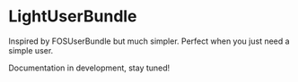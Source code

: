 LightUserBundle
=============
Inspired by FOSUserBundle but much simpler. Perfect when you just need a simple user.

Documentation in development, stay tuned!